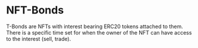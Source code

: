 # NFT-Bonds

T-Bonds are NFTs with interest bearing ERC20 tokens attached to them. There is a specific time set for when the owner of the NFT can have access to the interest (sell, trade).
